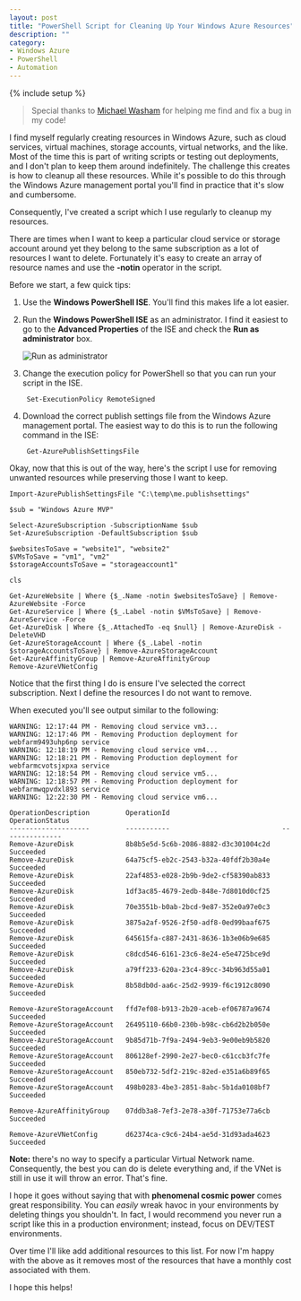 ```yaml
---
layout: post
title: "PowerShell Script for Cleaning Up Your Windows Azure Resources"
description: ""
category:
- Windows Azure
- PowerShell
- Automation
---
```

{% include setup %}

> Special thanks to [Michael Washam](michaelwasham.com/‎) for helping me find and fix a bug in my code!

I find myself regularly creating resources in Windows Azure, such as cloud services, virtual machines, storage accounts, virtual networks, and the like. Most of the time this is part of writing scripts or testing out deployments, and I don't plan to keep them around indefinitely. The challenge this creates is how to cleanup all these resources. While it's possible to do this through the Windows Azure management portal you'll find in practice that it's slow and cumbersome.

Consequently, I've created a script which I use regularly to cleanup my resources.

There are times when I want to keep a particular cloud service or storage account around yet they belong to the same subscription as a lot of resources I want to delete. Fortunately it's easy to create an array of resource names and use the **-notin** operator in the script.

Before we start, a few quick tips:

1. Use the **Windows PowerShell ISE**. You'll find this makes life a lot easier.

2. Run the **Windows PowerShell ISE** as an administrator. I find it easiest to go to the **Advanced Properties** of the ISE and check the **Run as administrator** box.

	![Run as administrator](http://wadewegner.blob.core.windows.net/wordpress/2013/10/2013-10-25-RunAsAdmin.JPG)

3. Change the execution policy for PowerShell so that you can run your script in the ISE.

		Set-ExecutionPolicy RemoteSigned

4. Download the correct publish settings file from the Windows Azure management portal. The easiest way to do this is to run the following command in the ISE:

		Get-AzurePublishSettingsFile

Okay, now that this is out of the way, here's the script I use for removing unwanted resources while preserving those I want to keep.

	Import-AzurePublishSettingsFile "C:\temp\me.publishsettings"
	
	$sub = "Windows Azure MVP"
	
	Select-AzureSubscription -SubscriptionName $sub  
	Set-AzureSubscription -DefaultSubscription $sub
	
	$websitesToSave = "website1", "website2"
	$VMsToSave = "vm1", "vm2"
	$storageAccountsToSave = "storageaccount1"
	
	cls
	
	Get-AzureWebsite | Where {$_.Name -notin $websitesToSave} | Remove-AzureWebsite -Force
	Get-AzureService | Where {$_.Label -notin $VMsToSave} | Remove-AzureService -Force
	Get-AzureDisk | Where {$_.AttachedTo -eq $null} | Remove-AzureDisk -DeleteVHD
	Get-AzureStorageAccount | Where {$_.Label -notin $storageAccountsToSave} | Remove-AzureStorageAccount
	Get-AzureAffinityGroup | Remove-AzureAffinityGroup
	Remove-AzureVNetConfig
 

Notice that the first thing I do is ensure I've selected the correct subscription. Next I define the resources I do not want to remove.

When executed you'll see output similar to the following:

	WARNING: 12:17:44 PM - Removing cloud service vm3...
	WARNING: 12:17:46 PM - Removing Production deployment for webfarm9493uhp6np service
	WARNING: 12:18:19 PM - Removing cloud service vm4...
	WARNING: 12:18:21 PM - Removing Production deployment for webfarmcvotsjxpxa service
	WARNING: 12:18:54 PM - Removing cloud service vm5...
	WARNING: 12:18:57 PM - Removing Production deployment for webfarmwqpvdxl893 service
	WARNING: 12:22:30 PM - Removing cloud service vm6...
	
	OperationDescription         OperationId                            OperationStatus                                 
	--------------------         -----------                            ---------------                                 
	Remove-AzureDisk             8b8b5e5d-5c6b-2086-8882-d3c301004c2d   Succeeded                                       
	Remove-AzureDisk             64a75cf5-eb2c-2543-b32a-40fdf2b30a4e   Succeeded                                       
	Remove-AzureDisk             22af4853-e028-2b9b-9de2-cf58390ab833   Succeeded                                       
	Remove-AzureDisk             1df3ac85-4679-2edb-848e-7d8010d0cf25   Succeeded                                       
	Remove-AzureDisk             70e3551b-b0ab-2bcd-9e87-352e0a97e0c3   Succeeded                                       
	Remove-AzureDisk             3875a2af-9526-2f50-adf8-0ed99baaf675   Succeeded                                       
	Remove-AzureDisk             645615fa-c887-2431-8636-1b3e06b9e685   Succeeded                                       
	Remove-AzureDisk             c8dcd546-6161-23c6-8e24-e5e4725bce9d   Succeeded                                       
	Remove-AzureDisk             a79ff233-620a-23c4-89cc-34b963d55a01   Succeeded                                       
	Remove-AzureDisk             8b58db0d-aa6c-25d2-9939-f6c1912c8090   Succeeded                                       

	Remove-AzureStorageAccount   ffd7ef08-b913-2b20-aceb-ef06787a9674   Succeeded                                       
	Remove-AzureStorageAccount   26495110-66b0-230b-b98c-cb6d2b2b050e   Succeeded                                       
	Remove-AzureStorageAccount   9b85d71b-7f9a-2494-9eb3-9e00eb9b5820   Succeeded                                       
	Remove-AzureStorageAccount   806128ef-2990-2e27-bec0-c61ccb3fc7fe   Succeeded                                       
	Remove-AzureStorageAccount   850eb732-5df2-219c-82ed-e351a6b89f65   Succeeded                                       
	Remove-AzureStorageAccount   498b0283-4be3-2851-8abc-5b1da0108bf7   Succeeded                                       

    Remove-AzureAffinityGroup    07ddb3a8-7ef3-2e78-a30f-71753e77a6cb 	Succeeded                           

    Remove-AzureVNetConfig       d62374ca-c9c6-24b4-ae5d-31d93ada4623 	Succeeded 

**Note:** there's no way to specify a particular Virtual Network name.
Consequently, the best you can do is delete everything and, if the VNet is still in use it will throw an error. That's fine.

I hope it goes without saying that with **phenomenal cosmic power** comes great responsibility. You can _easily_ wreak havoc in your environments by deleting things you shouldn't. In fact, I would recommend you never run a script like this in a production environment; instead, focus on DEV/TEST environments.

Over time I'll like add additional resources to this list. For now I'm happy with the above as it removes most of the resources that have a monthly cost associated with them.

I hope this helps!